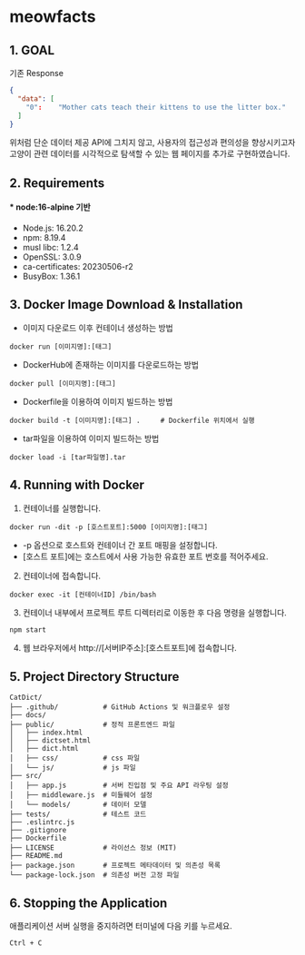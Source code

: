 meowfacts
=========


## 1. GOAL

기존 Response

```json
{
  "data": [
    "0":    "Mother cats teach their kittens to use the litter box."
  ]
}
```

위처럼 단순 데이터 제공 API에 그치지 않고, 사용자의 접근성과 편의성을 향상시키고자
고양이 관련 데이터를 시각적으로 탐색할 수 있는 웹 페이지를 추가로 구현하였습니다.



## 2. Requirements

#### * node:16-alpine 기반
- Node.js: 16.20.2
- npm: 8.19.4
- musl libc: 1.2.4
- OpenSSL: 3.0.9
- ca-certificates: 20230506-r2
- BusyBox: 1.36.1



## 3. Docker Image Download & Installation

- 이미지 다운로드 이후 컨테이너 생성하는 방법
```
docker run [이미지명]:[태그]
```

- DockerHub에 존재하는 이미지를 다운로드하는 방법
```
docker pull [이미지명]:[태그]
```

- Dockerfile을 이용하여 이미지 빌드하는 방법
```
docker build -t [이미지명]:[태그] .     # Dockerfile 위치에서 실행
```

- tar파일을 이용하여 이미지 빌드하는 방법
```
docker load -i [tar파일명].tar
```

## 4. Running with Docker

1. 컨테이너를 실행합니다.
```
docker run -dit -p [호스트포트]:5000 [이미지명]:[태그]
```
- -p 옵션으로 호스트와 컨테이너 간 포트 매핑을 설정합니다.
- [호스트 포트]에는 호스트에서 사용 가능한 유효한 포트 번호를 적어주세요.



2. 컨테이너에 접속합니다.
```
docker exec -it [컨테이너ID] /bin/bash
```



3. 컨테이너 내부에서 프로젝트 루트 디렉터리로 이동한 후 다음 명령을 실행합니다.
```
npm start
```



4. 웹 브라우저에서 http://[서버IP주소]:[호스트포트]에 접속합니다.



## 5. Project Directory Structure
```
CatDict/
├── .github/           # GitHub Actions 및 워크플로우 설정
├── docs/
├── public/            # 정적 프론트엔드 파일
│   ├── index.html
│   ├── dictset.html
│   ├── dict.html
│   ├── css/           # css 파일
│   └── js/            # js 파일
├── src/
│   ├── app.js         # 서버 진입점 및 주요 API 라우팅 설정 
│   ├── middleware.js  # 미들웨어 설정
│   └── models/        # 데이터 모델
├── tests/             # 테스트 코드
├── .eslintrc.js
├── .gitignore 
├── Dockerfile
├── LICENSE            # 라이선스 정보 (MIT)
├── README.md
├── package.json       # 프로젝트 메타데이터 및 의존성 목록
└── package-lock.json  # 의존성 버전 고정 파일
```



## 6. Stopping the Application

애플리케이션 서버 실행을 중지하려면 터미널에 다음 키를 누르세요.
```
Ctrl + C
```

